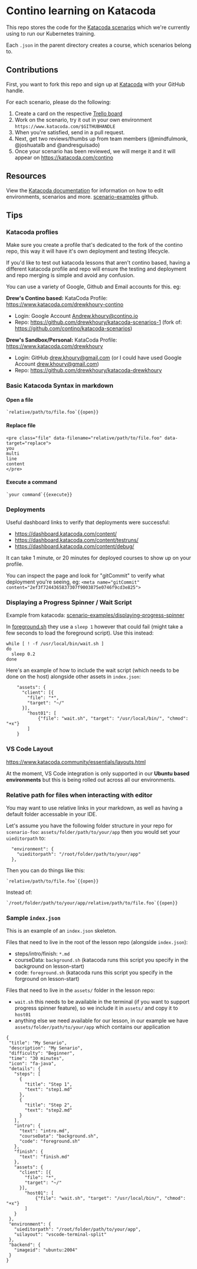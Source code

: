 # Contino learning on Katacoda 

This repo stores the code for the [Katacoda scenarios](https://katacoda.com/contino/) which we're currently using to run our Kubernetes training.

Each `.json` in the parent directory creates a course, which scenarios belong to.

## Contributions

First, you want to fork this repo and sign up at [Katacoda](https://katacoda.com/login) with your GitHub handle.

For each scenario, please do the following:

1. Create a card on the respective [Trello board](https://trello.com/b/7SvNAROB/kubernetes-training)
1. Work on the scenario, try it out in your own environment `https://www.katacoda.com/$GITHUBHANDLE`
1. When you're satisfied, send in a pull request.
1. Next, get two reviews/thumbs up from team members (@mindfulmonk, @joshuatalb and @andresguisado)
1. Once your scenario has been reviewed, we will merge it and it will appear on https://katacoda.com/contino

## Resources

View the [Katacoda documentation](https://www.katacoda.com/docs) for information on how to edit environments, scenarios and more. [scenario-examples](https://github.com/katacoda/scenario-examples) github.

## Tips

### Katacoda proflies

Make sure you create a profile that's dedicated to the fork of the contino repo, this way it will have it's own deployment and testing lifecycle.

If you'd like to test out katacoda lessons that aren't contino based, having a different katacoda profile and repo will ensure the testing and deployment and repo merging is simple and avoid any confusion.

You can use a variety of Google, Github and Email accounts for this. eg:

**Drew's Contino based:** KataCoda Profile: https://www.katacoda.com/drewkhoury-contino

- Login: Google Account Andrew.khoury@contino.io 
- Repo: https://github.com/drewkhoury/katacoda-scenarios-1 (fork of: https://github.com/contino/katacoda-scenarios)

**Drew's Sandbox/Personal:** KataCoda Profile: https://www.katacoda.com/drewkhoury
- Login: GitHub drew.khoury@gmail.com (or I could have used Google Account drew.khoury@gmail.com)
- Repo: https://github.com/drewkhoury/katacoda-drewkhoury


### Basic Katacoda Syntax in markdown

#### Open a file

```
`relative/path/to/file.foo`{{open}}
```

#### Replace file

```
<pre class="file" data-filename="relative/path/to/file.foo" data-target="replace">
you
multi
line
content
</pre>
```

#### Execute a command

```
`your command`{{execute}}
```

### Deployments

Useful dashboard links to verify that deployments were successful:

- https://dashboard.katacoda.com/content/
- https://dashboard.katacoda.com/content/testruns/
- https://dashboard.katacoda.com/content/debug/
  
It can take 1 minute, or 20 minutes for deployed courses to show up on your profile.
  
You can inspect the page and look for "gitCommit" to verify what deployment you're seeing, eg: `<meta name="gitCommit" content="2ef3f7244365837307f9003875e0746f9cd3e825">`

### Displaying a Progress Spinner / Wait Script

Example from katacoda: [scenario-examples/displaying-progress-spinner](https://github.com/katacoda/scenario-examples/tree/main/displaying-progress-spinner)

In [foreground.sh](https://github.com/katacoda/scenario-examples/blob/main/displaying-progress-spinner/foreground.sh) they use a `sleep 1` however that could fail (might take a few seconds to load the foreground script). Use this instead:
  
```
while [ ! -f /usr/local/bin/wait.sh ]
do
  sleep 0.2
done
```

Here's an example of how to include the wait script (which needs to be done on the host) alongside other assets in `index.json`:
```
    "assets": {
      "client": [{
        "file": "*",
        "target": "~/"
      }],
        "host01": [
            {"file": "wait.sh", "target": "/usr/local/bin/", "chmod": "+x"}
        ]
    }  
```
  
### VS Code Layout
 
https://www.katacoda.community/essentials/layouts.html
  
At the moment, VS Code integration is only supported in our **Ubuntu based environments** but this is being rolled out across all our environments.

### Relative path for files when interacting with editor

You may want to use relative links in your markdown, as well as having a default folder accessable in your IDE.
  
Let's assume you have the following folder structure in your repo for `scenario-foo`: `assets/folder/path/to/your/app` then you would set your `uieditorpath` to:
 
```
  "environment": {
    "uieditorpath": "/root/folder/path/to/your/app"
  },  
```

Then you can do things like this:

```
`relative/path/to/file.foo`{{open}}
```
  
Instead of:

```
`/root/folder/path/to/your/app/relative/path/to/file.foo`{{open}}
```
  
### Sample `index.json`

This is an example of an `index.json` skeleton.

Files that need to live in the root of the lesson repo (alongside `index.json`):  

- steps/intro/finish: `*.md`
- courseData: `background.sh` (katacoda runs this script you specify in the background on lesson-start)
- code: `foreground.sh` (katacoda runs this script you specify in the forground on lesson-start)

Files that need to live in the `assets/` folder in the lesson repo:
  
- `wait.sh` this needs to be available in the terminal (if you want to support progress spinner feature), so we include it in `assets/` and copy it to `host01`
- anything else we need available for our lesson, in our example we have `assets/folder/path/to/your/app` which contains our application
  
 ```
 {
  "title": "My Senario",
  "description": "My Senario",
  "difficulty": "Beginner",
  "time": "30 minutes",
  "icon": "fa-java",
  "details": {
    "steps": [
      {
        "title": "Step 1",
        "text": "step1.md"
      },
      {
        "title": "Step 2",
        "text": "step2.md"
      }
    ],
    "intro": {
      "text": "intro.md",
      "courseData": "background.sh",
      "code": "foreground.sh"
    },
    "finish": {
      "text": "finish.md"
    },
    "assets": {
      "client": [{
        "file": "*",
        "target": "~/"
      }],
        "host01": [
            {"file": "wait.sh", "target": "/usr/local/bin/", "chmod": "+x"}
        ]
    }
  },
  "environment": {
    "uieditorpath": "/root/folder/path/to/your/app",
    "uilayout": "vscode-terminal-split"
  },
  "backend": {
    "imageid": "ubuntu:2004"
  }
}
 ```
